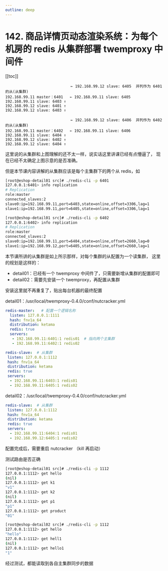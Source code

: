```yaml
---
outline: deep
---
```

# 142. 商品详情页动态渲染系统：为每个机房的 redis 从集群部署 twemproxy 中间件

[[toc]]

```
                             ← 192.168.99.12 slave: 6405  并列作为 6401 的从(从集群)
192.168.99.11 master：6401   ← 192.168.99.11 slave: 6405
192.168.99.11 slave: 6403 ↑
192.168.99.12 slave: 6401 ↑
192.168.99.12 slave: 6403 ↑

                             ← 192.168.99.12 slave: 6406  并列作为 6402 的从(从集群)
192.168.99.11 master：6402   ← 192.168.99.11 slave: 6406
192.168.99.11 slave: 6404 ↑
192.168.99.12 slave: 6402 ↑
192.168.99.12 slave: 6404 ↑
```

这里说的从集群和上图理解的还不太一样，说实话这里讲课已经有点懵逼了，
现在已经不太确定上图示意的是否准确。

但是本节课内容讲解的从集群应该是每个主集群下的两个从 redis，如

```bash
[root@eshop-detail01 src]# ./redis-cli -p 6401
127.0.0.1:6401> info replication
# Replication
role:master
connected_slaves:2
slave0:ip=192.168.99.11,port=6403,state=online,offset=3306,lag=1
slave1:ip=192.168.99.11,port=6405,state=online,offset=3306,lag=1

[root@eshop-detail01 src]# ./redis-cli -p 6402
127.0.0.1:6402> info replication
# Replication
role:master
connected_slaves:2
slave0:ip=192.168.99.11,port=6404,state=online,offset=2660,lag=0
slave1:ip=192.168.99.12,port=6405,state=online,offset=2660,lag=1

```

本节课所讲的从集群是如上所示那样，对每个集群的从配置为一个读集群，
这里的规划是这样的：

- detail01：已经有一个 twemproxy 中间件了，只需要新增从集群的配置即可
- detail02：需要先安装一个 twemproxy，再配置从集群

安装这里就不再重复了，贴出每台机器的最终配置

detail01：/usr/local/twemproxy-0.4.0/conf/nutcracker.yml

```yml
redis-master:   # 配置一个逻辑名称
  listen: 127.0.0.1:1111  
  hash: fnv1a_64  
  distribution: ketama  
  redis: true  
  servers:  
   - 192.168.99.11:6401:1 redis01  # 指向两个主集群
   - 192.168.99.11:6402:1 redis02

redis-slave:  # 从集群
 listen: 127.0.0.1:1112  
 hash: fnv1a_64  
 distribution: ketama  
 redis: true  
 servers:  
  - 192.168.99.11:6403:1 redis01
  - 192.168.99.11:6405:1 redis02
```

detail02：/usr/local/twemproxy-0.4.0/conf/nutcracker.yml

```yml
redis-slave:  # 从集群
 listen: 127.0.0.1:1112  
 hash: fnv1a_64  
 distribution: ketama  
 redis: true  
 servers:  
  - 192.168.99.11:6404:1 redis01
  - 192.168.99.12:6405:1 redis02
```

配置完成后，需要重启 nutcracker （kill 再启动）

测试路由是否正确

```bash
[root@eshop-detail01 src]# ./redis-cli -p 1112
127.0.0.1:1112> get hello
(nil)
127.0.0.1:1112> get k1
"v1"
127.0.0.1:1112> get k2
(nil)
127.0.0.1:1112> get p1
"p1"
127.0.0.1:1112> get product
"01"

[root@eshop-detail02 src]# ./redis-cli -p 1112
127.0.0.1:1112> get hello
"hello"
127.0.0.1:1112> get hell1
(nil)
127.0.0.1:1112> get hello1
"1"

```

经过测试，都能读取到各自主集群同步的数据
